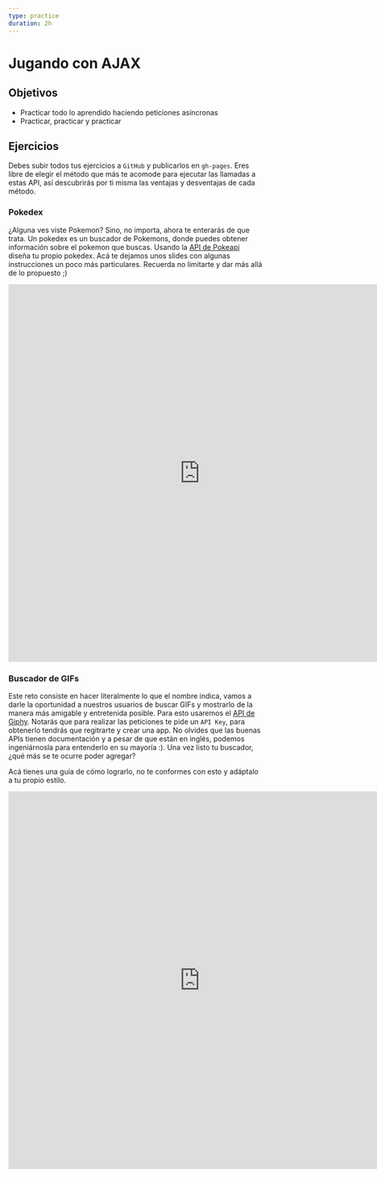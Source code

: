 ```yaml
---
type: practice
duration: 2h
---
```


# Jugando con AJAX

## Objetivos

- Practicar todo lo aprendido haciendo peticiones asíncronas
- Practicar, practicar y practicar

## Ejercicios

Debes subir todos tus ejercicios a `GitHub` y publicarlos en `gh-pages`. Eres
libre de elegir el método que más te acomode para ejecutar las llamadas a estas
API, así descubrirás por ti misma las ventajas y desventajas de cada método.

### Pokedex

¿Alguna ves viste Pokemon? Sino, no importa, ahora te enterarás de que trata.
Un pokedex es un buscador de Pokemons, donde puedes obtener información sobre
el pokemon que buscas. Usando la [API de Pokeapi](https://pokeapi.co/) diseña
tu propio pokedex. Acá te dejamos unos slides con algunas instrucciones un
poco más particulares. Recuerda no limitarte y dar más allá de lo propuesto ;)

<iframe
  src="https://docs.google.com/presentation/d/e/2PACX-1vTZUDMeEBLTwGHncLRRQzdq4qcQAsV8Q1XNIhJGG4N2QyzFVXgQqf2nZ0zp4U42mitojFEtDxU-Gcan/embed?start=false&loop=false&delayms=3000"
  frameborder="0"
  width="760"
  height="749"
  allowfullscreen="true"
  mozallowfullscreen="true"
  webkitallowfullscreen="true"></iframe>

### Buscador de GIFs

Este reto consiste en hacer literalmente lo que el nombre indica, vamos a darle
la oportunidad a nuestros usuarios de buscar GIFs y mostrarlo de la manera más
amigable y entretenida posible. Para esto usaremos el
[API de Giphy](https://developers.giphy.com/). Notarás que para realizar las
peticiones te pide un `API Key`, para obtenerlo tendrás que regitrarte y crear
una app. No olvides que las buenas APIs tienen documentación y a pesar de que
están en inglés, podemos ingeniárnosla para entenderlo en su mayoría :). Una vez
listo tu buscador, ¿qué más se te ocurre poder agregar?

Acá tienes una guía de cómo lograrlo, no te conformes con esto y adáptalo a tu
propio estilo.

<iframe
  src="https://docs.google.com/presentation/d/e/2PACX-1vRabPxOEWBZZ5srO-SaZQ83flBF2Swt9iS2t54ycoJ1tdP07BGQrEuSxU6Uq_M1Cocwbc0UuetdW6PD/embed?start=false&loop=false&delayms=3000"
  frameborder="0"
  width="760"
  height="749"
  allowfullscreen="true"
  mozallowfullscreen="true"
  webkitallowfullscreen="true"></iframe>
